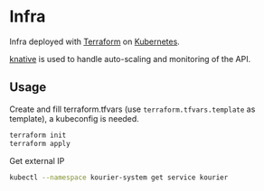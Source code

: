 # Infra

Infra deployed with [Terraform](https://www.terraform.io/) on [Kubernetes](https://kubernetes.io/).

[knative](https://knative.dev/docs/) is used to handle auto-scaling and monitoring of the API.

## Usage

Create and fill terraform.tfvars (use `terraform.tfvars.template` as template), a kubeconfig is needed.

```bash
terraform init
terraform apply
```

Get external IP

```bash
kubectl --namespace kourier-system get service kourier
```